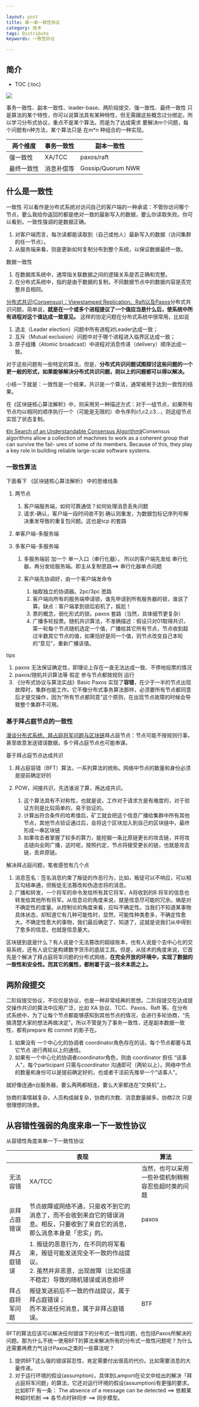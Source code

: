 ```yaml
---

layout: post
title: 串一串一致性协议
category: 技术
tags: Distribute
keywords: 一致性协议

---
```


## 简介

* TOC
{:toc}

![](/public/upload/distribute/consistency.png)

事务一致性、副本一致性、leader-base、两阶段提交、强一致性、最终一致性 只是算法的某个特性，你可以说算法具有某种特性，但无需跟这些概念过分绑定。所以学习分布式协议，重点不是某个算法。而是为了达成需求 要解决m个问题，每个问题有n种方法，某个算法只是 在m*n 种组合的一种实现。

|两个维度|事务一致性|副本一致性|
|---|---|---|
|强一致性|XA/TCC|paxos/raft|
|最终一致性|消息补偿等|Gossip/Quorum NWR|

## 什么是一致性

一致性 可以看作是分布式系统对访问自己的客户端的一种承诺：不管你访问哪个节点，要么我给你返回的都是绝对一致的最新写入的数据，要么你读取失败。你可以看到，一致性强调的是数据正确。

1. 对客户端而言，每次读都能读取到（自己或他人）最新写入的数据（访问集群的任一节点）。
2. 从服务端来看，则是更新如何复制分布到整个系统，以保证数据最终一致。

数据一致性

1. 在数据库系统中，通常指关联数据之间的逻辑关系是否正确和完整。
2. 在分布式系统中，指的是由于数据的复制，不同数据节点中的数据内容是否完整并且相同。

[分布式共识(Consensus)：Viewstamped Replication、Raft以及Paxos](http://blog.kongfy.com/2016/05/%E5%88%86%E5%B8%83%E5%BC%8F%E5%85%B1%E8%AF%86consensus%EF%BC%9Aviewstamped%E3%80%81raft%E5%8F%8Apaxos/)分布式共识问题，简单说，**就是在一个或多个进程提议了一个值应当是什么后，使系统中所有进程对这个值达成一致意见。** 这样的协定问题在分布式系统中很常用，比如说
1. 选主（Leader election）问题中所有进程对Leader达成一致；
2. 互斥（Mutual exclusion）问题中对于哪个进程进入临界区达成一致；
3. 原子组播（Atomic broadcast）中进程对消息传递（delivery）顺序达成一致。

对于这些问题有一些特定的算法，但是，**分布式共识问题试图探讨这些问题的一个更一般的形式，如果能够解决分布式共识问题，则以上的问题都可以得以解决。**

小结一下就是：一致性是一个结果，共识是一个算法，通常被用于达到一致性的结果。

在《区块链核心算法解析》中，则采用另一种描述方式：对于一组节点，如果所有节点均以相同的顺序执行一个（可能是无限的）命令序列c1,c2,c3...，则这组节点 实现了状态复制。

[《In Search of an Understandable Consensus Algorithm》](https://raft.github.io/raft.pdf)Consensus algorithms allow a collection of machines to work as a coherent group that can survive the fail- ures of some of its members. Because of this, they play a key role in building reliable large-scale software systems.

### 一致性算法

下面看下 《区块链核心算法解析》 中的思维线条

1. 两节点

	1. 客户端服务端，如何可靠通信？如何处理消息丢失问题
	2. 请求-确认，客户端一段时间收不到 确认则重发，为数据包标记序列号解决重发导致的重复包问题。这也是tcp 的套路

2. 单客户端-多服务端
3. 多客户端-多服务端

	1. 多服务端前 加一个 单一入口（串行化器）， 所以的客户端先发给 串行化器，再分发给服务端。即主从复制思路==> 串行化器单点问题
	2. 客户端先协调好，由一个客户端发命令

		1. 抽取独立的协调器。2pc/3pc 思路
		2. 客户端向所有的服务端申请锁，谁先申请到所有服务器的锁，谁说了算。缺点：客户端拿到锁后宕机了，尴尬！
		3. 票的概念，弱化形式的锁。paxos 套路（当然，具体细节更复杂）
		4. 广播多轮投票。随机共识算法，不准确描述：假设只对01取得共识，第一轮每个节点随机选定一个值，广播给其它所有节点，节点收到超过半数其它节点的值，如果恰好是同一个值，则节点改变自己本轮的“意见”，重新广播该值。

tips

1. paxos 无法保证确定性，即理论上存在一直无法达成一致、不停地投票的情况
2. paxos/随机共识算法等 假定 参与节点都按规则 运行
3. 《分布式协议与算法实战》Basic Paxos 实现了**容错**，在少于一半的节点出现故障时，集群也能工作。它不像分布式事务算法那样，必须要所有节点都同意后才提交操作，因为“所有节点都同意”这个原则，在出现节点故障的时候会导致整个集群不可用。



### 基于拜占庭节点的一致性

[漫谈分布式系统、拜占庭将军问题与区块链](http://zhangtielei.com/posts/blog-consensus-byzantine-and-blockchain.html)拜占庭节点：节点可能不按规则行事，甚至故意发送错误数据，多个拜占庭节点也可能串谋。

基于拜占庭节点达成共识

1. 拜占庭容错（BFT）算法，一系列算法的统称。网络中节点的数量和身份必须是提前确定好的
2. POW，间接共识，先选谁说了算，再达成共识。

    1. 这个算法具有不对称性，也就是说，工作对于请求方是有难度的，对于验证方则是比较简单的，易于验证的。
    2. 计算出符合条件的哈希值后，矿工就会把这个信息广播给集群中所有其他节点，其他节点验证通过后，会将这个区块加入到自己的区块链中，最终形成一串区块链
    3. 如果攻击者掌握了较多的算力，能挖掘一条比原链更长的攻击链，并将攻击链向全网广播，这时呢，按照约定，节点将接受更长的链，也就是攻击链，丢弃原链。

解决拜占庭问题，笔者感觉有几个点

1. 消息签名：签名消息约束了叛徒的作恶行为，比如，叛徒可以不响应，可以相互勾结串通，但叛徒无法篡改和伪造忠将的消息。
1. 广播和转发，一个将军的命令发给所有其它将军，A将收到的B 将军的信息也转发给其他所有将军。从信息论的角度来说，就是信息尽可能的冗余。熵是对不确定性的度量。从控制论的角度来看，应叫不确定性。当我们不知道某事物具体状态，却知道它有几种可能性时，显然，可能性种类愈多，不确定性愈大。不确定性愈大的事物，我们最后确定了、知道了，这就是说我们从中得到了愈多的信息，也就是信息量大。

区块链到底是什么？有人说是个无法篡改的超级账本，也有人说是个去中心化的交易系统，还有人说它是构建数字货币的底层工具。但是，从技术的角度来说，它首先是个解决了拜占庭将军问题的分布式网络，**在完全开放的环境中，实现了数据的一致性和安全性。而其它的属性，都附着于这一技术本质之上。**

## 两阶段提交

二阶段提交协议，不仅仅是协议，也是一种非常经典的思想。二阶段提交在达成提交操作共识的算法中应用广泛，比如 XA 协议、TCC、Paxos、Raft 等。在分布式系统中，为了让每个节点都能够感知到其他节点的情况，会进行多轮协商，“先搞清楚大家的想法再做决定”。所以不管是为了事务一致性，还是副本数据一致性，都有prepare 和 commit 的影子在。

1. 如果没有 一个中心化的协调者 coordinator角色存在的话，每个节点都要与其它节点 进行两轮以上的通信。
2. 如果有一个中心化的协调者coordinator角色，则由 coordinator 担任 “话事人”，每个participant 只需与coordinator 沟通即可（两轮以上）。网络中节点的数量和身份可以是提前确定好的，也或者干活前先推举一个“话事人”。

就好像连通n台服务器，要么两两都相连，要么大家都连在“交换机”上。

协商的事情越复杂，人员构成越复杂，协商的次数、消息数量越多。协商2次 只是很理想的场景。


## 从容错性强弱的角度来串一下一致性协议

从容错性角度来串一下一致性协议

||表现|算法|
|---|---|---|
|无法容错|XA/TCC|当然，也可以采用一些补偿机制稍稍 容忍些超时类的问题|
|非拜占庭错误|节点故障或网络不通，只是收不到它的消息了，而不会收到来自它的错误消息。相反，只要收到了来自它的消息，那么消息本身是「忠实」的。|paxos|
|拜占庭错误|1. 叛徒的恶意行为，在不同的将军看来，叛徒可能发送完全不一致的作战提议。<br>2. 虽然并非恶意，出现故障（比如信道不稳定）导致的随机错误或消息损坏||
|拜占庭将军问题|叛徒发送前后不一致的作战提议，属于拜占庭错误；<br>而不发送任何消息，属于非拜占庭错误。|BTF|

BFT的算法应该可以解决任何错误下的分布式一致性问题，也包括Paxos所解决的问题。那为什么不统一使用BFT的算法来解决所有的分布式一致性问题呢？为什么还需要再费力气设计Paxos之类的一些算法呢？

1. 提供BFT这么强的错误容忍性，肯定需要付出很高的代价。比如需要消息的大量传递。
2. 对于运行环境的假设(assumption)，具体到Lamport在论文中给出的解决「拜占庭将军问题」的算法，它还对运行环境的假设(assumption)有更强的要求。比如BTF 有一条： The absence of a message can be detected ==> 依赖某种超时机制 ==> 各节点时钟同步 ==> 同步模型。


